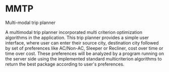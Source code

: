 MMTP
====

Multi-modal trip planner


A multimodal trip planner incorporated multi criterion optimization algorithms in the application. This trip planner provides a simple user interface, where user can enter their source city, destination city followed by set of preferences like AC/Non-AC, Sleeper or Recliner, cost over time or time over cost. These preferences will be analyzed by a program running on the server side using the implemented standard multicriterion algorithms to return the best package according to user's preferences.
